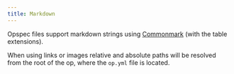 ```yaml
---
title: Markdown
---
```


Opspec files support markdown strings using [Commonmark](http://commonmark.org/) (with the table extensions).

When using links or images relative and absolute paths will be resolved from the root of the op, where the `op.yml` file is located.
